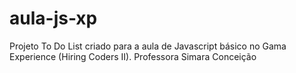 # aula-js-xp
Projeto To Do List criado para a aula de Javascript básico no Gama Experience (Hiring Coders II). Professora Simara Conceição
